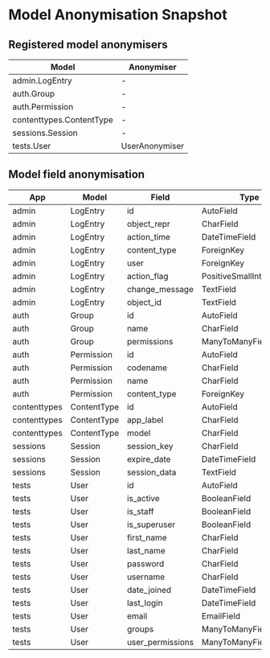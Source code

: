 # Model Anonymisation Snapshot

## Registered model anonymisers
Model | Anonymiser
--- | ---
admin.LogEntry | -
auth.Group | -
auth.Permission | -
contenttypes.ContentType | -
sessions.Session | -
tests.User | UserAnonymiser

## Model field anonymisation
App | Model | Field | Type | Anonymised
--- | ---   | ---   | ---  | ---
admin | LogEntry | id | AutoField | -
admin | LogEntry | object_repr | CharField | -
admin | LogEntry | action_time | DateTimeField | -
admin | LogEntry | content_type | ForeignKey | -
admin | LogEntry | user | ForeignKey | -
admin | LogEntry | action_flag | PositiveSmallIntegerField | -
admin | LogEntry | change_message | TextField | -
admin | LogEntry | object_id | TextField | -
auth | Group | id | AutoField | -
auth | Group | name | CharField | -
auth | Group | permissions | ManyToManyField | -
auth | Permission | id | AutoField | -
auth | Permission | codename | CharField | -
auth | Permission | name | CharField | -
auth | Permission | content_type | ForeignKey | -
contenttypes | ContentType | id | AutoField | -
contenttypes | ContentType | app_label | CharField | -
contenttypes | ContentType | model | CharField | -
sessions | Session | session_key | CharField | -
sessions | Session | expire_date | DateTimeField | -
sessions | Session | session_data | TextField | -
tests | User | id | AutoField | -
tests | User | is_active | BooleanField | -
tests | User | is_staff | BooleanField | -
tests | User | is_superuser | BooleanField | -
tests | User | first_name | CharField | X
tests | User | last_name | CharField | -
tests | User | password | CharField | -
tests | User | username | CharField | -
tests | User | date_joined | DateTimeField | -
tests | User | last_login | DateTimeField | -
tests | User | email | EmailField | -
tests | User | groups | ManyToManyField | -
tests | User | user_permissions | ManyToManyField | -
```
